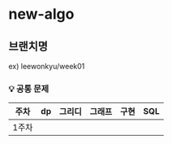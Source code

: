 # new-algo
## 브랜치명
ex) leewonkyu/week01

### 💡 공통 문제
| 주차 | dp | 그리디 | 그래프 | 구현 | SQL |
|------|------|----|----|----|----|
| 1주차 |  |  |  |  |  |

